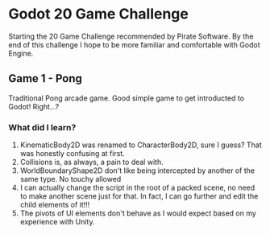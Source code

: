 # Godot 20 Game Challenge
 
Starting the 20 Game Challenge recommended by Pirate Software. By the end of this challenge I hope to be more familiar and comfortable with Godot Engine.

## Game 1 - Pong
Traditional Pong arcade game. Good simple game to get introducted to Godot! Right...?

### What did I learn?
1. KinematicBody2D was renamed to CharacterBody2D, sure I guess? That was honestly confusing at first.
2. Collisions is, as always, a pain to deal with.
3. WorldBoundaryShape2D don't like being intercepted by another of the same type. No touchy allowed
4. I can actually change the script in the root of a packed scene, no need to make another scene just for that. In fact, I can go further and edit the child elements of it!!!
5. The pivots of UI elements don't behave as I would expect based on my experience with Unity.

### 
